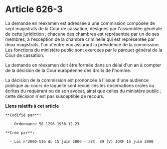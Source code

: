 # Article 626-3

La demande en réexamen est adressée à une commission composée de sept magistrats de la Cour de cassation, désignés par
l'assemblée générale de cette juridiction ; chacune des chambres est représentée par un de ses membres, à l'exception de la
chambre criminelle qui est représentée par deux magistrats, l'un d'entre eux assurant la présidence de la commission. Les
fonctions du ministère public sont exercées par le parquet général de la Cour de cassation.

La demande en réexamen doit être formée dans un délai d'un an à compter de la décision de la Cour européenne des droits de
l'homme.

La décision de la commission est prononcée à l'issue d'une audience publique au cours de laquelle sont recueillies les
observations orales ou écrites du requérant ou de son avocat, ainsi que celles du ministère public ; cette décision n'est pas
susceptible de recours.

**Liens relatifs à cet article**

	**Codifié par**:

	  - Ordonnance 58-1296 1958-12-23

	**Créé par**:

	  - Loi n°2000-516 du 15 juin 2000 - art. 89 (V) JORF 16 juin 2000
